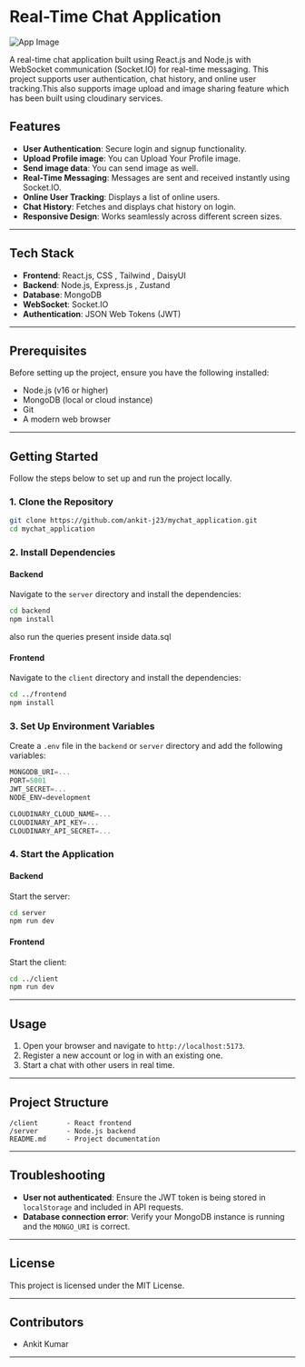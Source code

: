 
# Real-Time Chat Application

![App Image](/frontend/public/app-image.png)

A real-time chat application built using React.js and Node.js with WebSocket communication (Socket.IO) for real-time messaging. This project supports user authentication, chat history, and online user tracking.This also supports image upload and image sharing feature which has been built using cloudinary services.

## Features

- **User Authentication**: Secure login and signup functionality.
- **Upload Profile image**: You can Upload Your Profile image.
- **Send image data**: You can send image as well.
- **Real-Time Messaging**: Messages are sent and received instantly using Socket.IO.
- **Online User Tracking**: Displays a list of online users.
- **Chat History**: Fetches and displays chat history on login.
- **Responsive Design**: Works seamlessly across different screen sizes.

---

## Tech Stack

- **Frontend**: React.js, CSS , Tailwind , DaisyUI
- **Backend**: Node.js, Express.js , Zustand
- **Database**: MongoDB
- **WebSocket**: Socket.IO
- **Authentication**: JSON Web Tokens (JWT)

---

## Prerequisites

Before setting up the project, ensure you have the following installed:

- Node.js (v16 or higher)
- MongoDB (local or cloud instance)
- Git
- A modern web browser

---

## Getting Started

Follow the steps below to set up and run the project locally.

### 1. Clone the Repository

```bash
git clone https://github.com/ankit-j23/mychat_application.git
cd mychat_application
```

### 2. Install Dependencies

#### Backend
Navigate to the `server` directory and install the dependencies:

```bash
cd backend
npm install
```
also run the queries present inside data.sql

#### Frontend
Navigate to the `client` directory and install the dependencies:

```bash
cd ../frontend
npm install
```

### 3. Set Up Environment Variables

Create a `.env` file in the `backend` or `server` directory and add the following variables:

```js
MONGODB_URI=...
PORT=5001
JWT_SECRET=...
NODE_ENV=development

CLOUDINARY_CLOUD_NAME=...
CLOUDINARY_API_KEY=...
CLOUDINARY_API_SECRET=...

```

### 4. Start the Application

#### Backend
Start the server:

```bash
cd server
npm run dev
```

#### Frontend
Start the client:

```bash
cd ../client
npm run dev
```

---

## Usage

1. Open your browser and navigate to `http://localhost:5173`.
2. Register a new account or log in with an existing one.
3. Start a chat with other users in real time.

---

## Project Structure

```
/client       - React frontend
/server       - Node.js backend
README.md     - Project documentation
```

---

## Troubleshooting

- **User not authenticated**: Ensure the JWT token is being stored in `localStorage` and included in API requests.
- **Database connection error**: Verify your MongoDB instance is running and the `MONGO_URI` is correct.

---

## License

This project is licensed under the MIT License.

---

## Contributors

- Ankit Kumar

--- 
